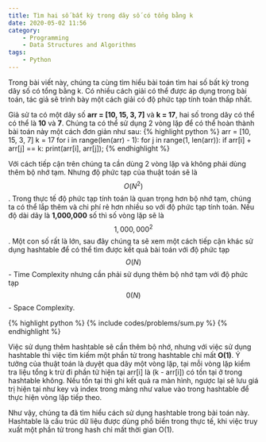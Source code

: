 ```yaml
---
title: Tìm hai số bất kỳ trong dãy số có tổng bằng k
date: 2020-05-02 11:56
category:
    - Programming
    - Data Structures and Algorithms
tags:
    - Python
---
```

Trong bài viết này, chúng ta cùng tìm hiểu bài toán tìm hai số bất kỳ trong dãy số
có tổng bằng k. Có nhiều cách giải có thể được áp dụng trong bài toán, tác giả sẽ
trình bày một cách giải có độ phức tạp tính toán thấp nhất.

Giả sử ta có một dãy số **arr = [10, 15, 3, 7]** và **k = 17**, hai số trong dãy có
thể có thể là **10** và **7**. Chúng ta có thể sử dụng 2 vòng lặp để có thể hoàn thành
bài toán này một cách đơn giản như sau:
{% highlight python %}
arr = [10, 15, 3, 7]
k = 17
for i in range(len(arr) - 1):
    for j in range(1, len(arr)):
        if arr[i] + arr[j] == k:
            print(arr[i], arr[j]);
{% endhighlight %}

Với cách tiếp cận trên chúng ta cần dùng 2 vòng lặp và không phải dùng thêm bộ nhớ tạm.
Nhưng độ phức tạp của thuật toán sẽ là $$O(N^2)$$. Trong thực tế độ phức tạp tính toán
là quan trọng hơn bộ nhớ tạm, chúng ta có thể lắp thêm và chi phí rẻ hơn nhiều so với độ
phức tạp tính toán. Nếu độ dài dãy là **1,000,000** số thì số vòng lặp sẽ là $$1,000,000^2$$.
Một con số rất là lớn, sau đây chúng ta sẽ xem một cách tiếp cận khác sử dụng hashtable để
có thể tìm được kết quả bài toán với độ phức tạp $$O(N)$$ - Time Complexity nhưng cần phải sử dụng thêm bộ
nhớ tạm với độ phức tạp $$0(N)$$ - Space Complexity.

{% highlight python %}
{% include codes/problems/sum.py %}
{% endhighlight %}

Việc sử dụng thêm hashtable sẽ cần thêm bộ nhớ, nhưng với việc sử dụng hashtable thì việc tìm
kiếm một phần tử trong hashtable chỉ mất **O(1)**. Ý tưởng của thuật toán là duyệt qua dãy một
vòng lặp, tại mỗi vòng lặp kiểm tra liệu tổng k trừ đi phần tử hiện tại arr[i] là (k - arr[i])
có tồn tại ở trong hashtable không. Nếu tồn tại thì ghi kết quả ra màn hình, ngược lại sẽ lưu
giá trị hiện tại như key và index trong mảng như value vào trong hashtable để thực hiện vòng lặp tiếp
theo.

Như vậy, chúng ta đã tìm hiểu cách sử dụng hashtable trong bài toán này. Hashtable là cấu trúc dữ liệu
được dùng phổ biến trong thực tế, khi việc truy xuất một phần tử trong hash chỉ mất thời gian O(1).